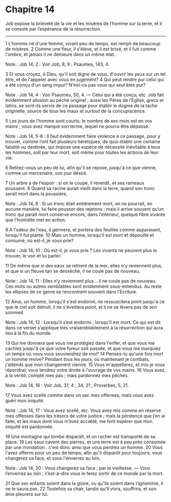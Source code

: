 # Chapitre 14

Job expose la brièveté de la vie et les misères de l’homme sur la terre, et il se console par l’espérance de la résurrection.

***

1 L'homme né d'une femme, vivant peu de temps, est rempli de beaucoup de misères. 2 Comme une fleur, il s'élève, et il est brisé, et il fuit comme l'ombre, et jamais il ne demeure dans un même état.

<span class="bible-note">Note : </span> Job 14, 2 : Voir Job, 8, 9 ; Psaumes, 143, 4.

3 Et vous croyez, ô Dieu, qu'il soit digne de vous, d'ouvrir les yeux sur un tel être, et de l'appeler avec vous en jugement? 4 Qui peut rendre pur celui qui a été conçu d'un sang impur? N'est-ce pas vous qui seul êtes pur?

<span class="bible-note">Note : </span> Job 14, 4 : Voir Psaumes, 50, 4. ― Celui qui a été conçu, etc. Job fait évidemment allusion au péché originel ; aussi les Pères de l’Eglise, grecs et latins, se sont-ils servis de ce passage pour établir le dogme de la tache originelle, source de tous les maux et surtout de la concupiscence.

5 Les jours de l'homme sont courts; le nombre de ses mois est en vos mains ; vous avez marqué son terme, lequel ne pourra être dépassé.

<span class="bible-note">Note : </span> Job 14, 5-6 : Il faut évidemment faire violence à ce passage, pour y trouver, comme l’ont fait plusieurs hérétiques, de quoi établir une certaine fatalité ou destinée, qui impose une espèce de nécessité inévitable à tous les hommes, soit par leur mort, soit même pour toutes les actions de leur vie.

6 Retirez-vous un peu de lui, afin qu'il se repose, jusqu'à ce que vienne, comme un mercenaire, son jour désiré.


7 Un arbre a de l'espoir : si on le coupe, il reverdit, et ses rameaux poussent. 8 Quand sa racine aurait vieilli dans la terre, quand son tronc serait mort dans la poussière,

<span class="bible-note">Note : </span> Job 14, 8 : Si un tronc était entièrement mort, on ne pourrait, en aucune manière, lui faire pousser des rejetons ; mais il arrive souvent qu’un tronc qui paraît mort conserve encore, dans l’intérieur, quelque fibre vivante que l’humidité met en action.

9 A l'odeur de l'eau, il germera, et portera des feuilles comme auparavant, lorsqu'il fut planté. 10 Mais un homme, lorsqu'il est mort et dépouillé et consumé, où est-il, je vous prie?

<span class="bible-note">Note : </span> Job 14, 10 : Où est-il, je vous prie ? Les vivants ne peuvent plus le trouver, le voir et lui parler.

11 De même que si des eaux se retirent de la mer, elles n'y reviennent plus, et que si un fleuve tari se dessèche, il ne coule pas de nouveau,

<span class="bible-note">Note : </span> Job 14, 11 : Elles n’y reviennent plus… il ne coule pas de nouveau. Ces mots ou autres semblables sont évidemment sous-entendus. Au reste les ellipses de ce genre se rencontrent souvent dans l’Ecriture.

12 Ainsi, un homme, lorsqu'il s'est endormi, ne ressuscitera point jusqu'à ce que le ciel soit détruit; il ne s'éveillera point, et il ne se lèvera pas de son sommeil.

<span class="bible-note">Note : </span> Job 14, 12 : Lorsqu’il s’est endormi ; lorsqu’il est mort. Ce qui est dit dans ce verset s’applique très vraisemblablement à la résurrection qui aura lieu à la fin du monde.


13 Qui me donnera que vous me protégiez dans l'enfer, et que vous me cachiez jusqu'à ce que votre fureur soit passée, et que vous me marquiez un temps où vous vous souviendrez de moi? 14 Penses-tu qu'une fois mort un homme revive? Pendant tous les jours, où maintenant je combats, j'attends que mon changement vienne. 15 Vous m'appellerez, et moi je vous répondrai; vous tendrez votre droite à l'ouvrage de vos mains. 16 Vous avez, à la vérité, compté mes pas ; mais pardonnez mes péchés.

<span class="bible-note">Note : </span> Job 14, 16 : Voir Job, 31, 4 ; 34, 21 ; Proverbes, 5, 21.

17 Vous avez scellé comme dans un sac mes offenses; mais vous avez guéri mon iniquité.

<span class="bible-note">Note : </span> Job 14, 17 : Vous avez scellé, etc. Vous avez mis comme en réserve mes offenses dans les trésors de votre justice ; mais la pénitence que j’en ai faite, et les maux dont vous m’avez accablé, me font espérer que mon iniquité est pardonnée.


18 Une montagne qui tombe disparaît, et un rocher est transporté de sa place. 19 Les eaux cavent des pierres, et une terre est à peu près consumée par une inondation : c'est donc ainsi que vous perdrez un homme. 20 Vous l'avez affermi pour un peu de temps, afin qu'il disparût pour toujours; vous changerez sa face, et vous l'enverrez au loin.

<span class="bible-note">Note : </span> Job 14, 20 : Vous changerez sa face ; par la vieillesse. ― Vous l’enverrez au loin ; c’est-à-dire vous le ferez sortir de ce monde par la mort.

21 Que ses enfants soient dans la gloire, ou qu'ils soient dans l'ignominie, il ne le saura pas. 22 Toutefois sa chair, tandis qu'il vivra, souffrira, et son âme pleurera sur lui.

